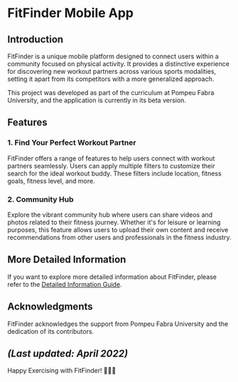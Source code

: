 # FitFinder Mobile App

## Introduction
FitFinder is a unique mobile platform designed to connect users within a community focused on physical activity. It provides a distinctive experience for discovering new workout partners across various sports modalities, setting it apart from its competitors with a more generalized approach.

This project was developed as part of the curriculum at Pompeu Fabra University, and the application is currently in its beta version.

## Features
### 1. Find Your Perfect Workout Partner
FitFinder offers a range of features to help users connect with workout partners seamlessly. Users can apply multiple filters to customize their search for the ideal workout buddy. These filters include location, fitness goals, fitness level, and more.

### 2. Community Hub
Explore the vibrant community hub where users can share videos and photos related to their fitness journey. Whether it's for leisure or learning purposes, this feature allows users to upload their own content and receive recommendations from other users and professionals in the fitness industry.

## More Detailed Information
If you want to explore more detailed information about FitFinder, please refer to the [Detailed Information Guide](https://github.com/ialexmp/FitFinder-Mobile-App/blob/master/Documentation/FitFinder%20BusinessPlan%20and%20Technical%20Documentation.pdf).

## Acknowledgments
FitFinder acknowledges the support from Pompeu Fabra University and the dedication of its contributors.

*(Last updated: April 2022)*
-----------------------
Happy Exercising with FitFinder! 💪🏋️‍♂️


